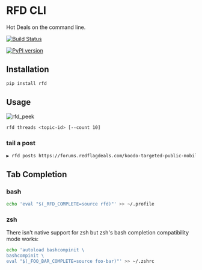 # RFD CLI

Hot Deals on the command line.

[![Build Status](https://travis-ci.org/davegallant/rfd_cli.svg?branch=master)](https://travis-ci.org/davegallant/rfd_cli)

[![PyPI version](https://badge.fury.io/py/rfd.svg)](https://badge.fury.io/py/rfd)

## Installation

```bash
pip install rfd
```

## Usage

![rfd_peek](https://user-images.githubusercontent.com/4519234/42729829-b75dccae-87b2-11e8-8509-593effcecd25.gif)

```bash
rfd threads <topic-id> [--count 10]
```

### tail a post

```bash
▶ rfd posts https://forums.redflagdeals.com/koodo-targeted-public-mobile-12-120-koodo-6gb-40-no-referrals-2176935/ --tail 4
```

## Tab Completion

### bash

```bash
echo 'eval "$(_RFD_COMPLETE=source rfd)"' >> ~/.profile
```

### zsh

There isn't native support for zsh but zsh's bash completion compatibility mode works:

```zsh
echo 'autoload bashcompinit \
bashcompinit \
eval "$(_FOO_BAR_COMPLETE=source foo-bar)"' >> ~/.zshrc
```
